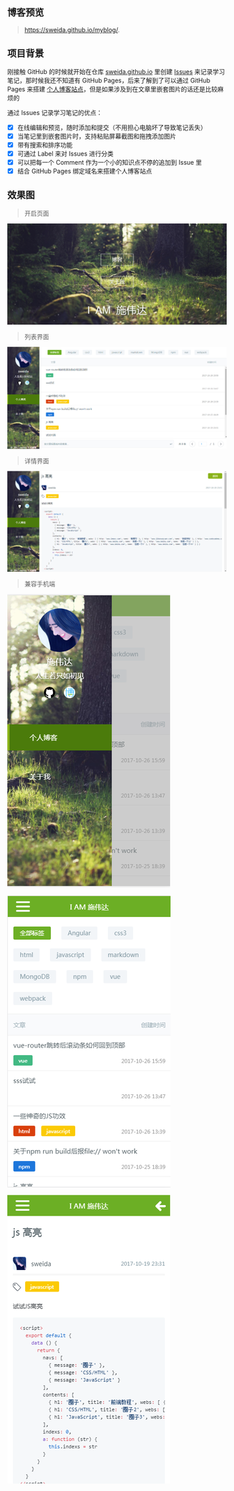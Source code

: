 
## 博客预览
> https://sweida.github.io/myblog/.

## 项目背景

刚接触 GitHub 的时候就开始在仓库 [sweida.github.io](https://github.com/sweida/gitblog) 里创建 [Issues](https://github.com/sweida/gitblog/issues) 来记录学习笔记，那时候我还不知道有 GitHub Pages，后来了解到了可以通过 GitHub Pages 来搭建 [个人博客站点](https://sweida.github.io/myblog/#/)，但是如果涉及到在文章里嵌套图片的话还是比较麻烦的

通过 Issues 记录学习笔记的优点：

- [x] 在线编辑和预览，随时添加和提交（不用担心电脑坏了导致笔记丢失）
- [x] 当笔记里到嵌套图片时，支持粘贴屏幕截图和拖拽添加图片
- [x] 带有搜索和排序功能
- [x] 可通过 Label 来对 Issues 进行分类
- [x] 可以把每一个 Comment 作为一个小的知识点不停的追加到 Issue 里
- [x] 结合 GitHub Pages 绑定域名来搭建个人博客站点

## 效果图
> 开启页面

![开启页面](https://raw.githubusercontent.com/sweida/myblog/master/img/001.jpg)


> 列表界面

![列表界面](https://raw.githubusercontent.com/sweida/myblog/master/img/002.png)

> 详情界面

![详情界面](https://raw.githubusercontent.com/sweida/myblog/master/img/003.png)

> 兼容手机端

![手机端](https://raw.githubusercontent.com/sweida/myblog/master/img/004.png)

![手机端](https://raw.githubusercontent.com/sweida/myblog/master/img/005.png)

![手机端](https://raw.githubusercontent.com/sweida/myblog/master/img/006.png)
